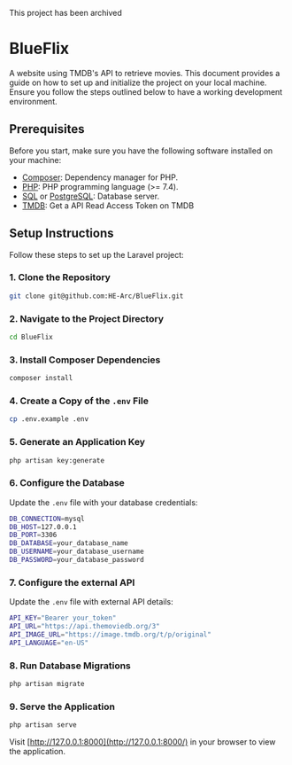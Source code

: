 This project has been archived

# BlueFlix
A website using TMDB's API to retrieve movies. This document provides a guide on how to set up and initialize the project on your local machine. Ensure you follow the steps outlined below to have a working development environment.

Prerequisites
-------------

Before you start, make sure you have the following software installed on your machine:
-    [Composer](https://getcomposer.org/): Dependency manager for PHP.
-    [PHP](https://www.php.net/): PHP programming language (>= 7.4).
-    [SQL](https://www.mysql.com/) or [PostgreSQL](https://www.postgresql.org/): Database server.
-    [TMDB](https://developer.themoviedb.org/docs/getting-started): Get a API Read Access Token on TMDB

Setup Instructions
------------------

Follow these steps to set up the Laravel project:

### 1\. Clone the Repository

```bash
git clone git@github.com:HE-Arc/BlueFlix.git
```

### 2\. Navigate to the Project Directory

```bash
cd BlueFlix
```

### 3\. Install Composer Dependencies


```bash
composer install
```

### 4\. Create a Copy of the `.env` File

```bash
cp .env.example .env
```

### 5\. Generate an Application Key

```bash
php artisan key:generate
```

### 6\. Configure the Database

Update the `.env` file with your database credentials:

```bash
DB_CONNECTION=mysql
DB_HOST=127.0.0.1
DB_PORT=3306
DB_DATABASE=your_database_name
DB_USERNAME=your_database_username
DB_PASSWORD=your_database_password
```

### 7\. Configure the external API

Update the `.env` file with external API details:

```bash
API_KEY="Bearer your_token"
API_URL="https://api.themoviedb.org/3"
API_IMAGE_URL="https://image.tmdb.org/t/p/original"
API_LANGUAGE="en-US"
```

### 8\. Run Database Migrations

```bash
php artisan migrate
```

### 9\. Serve the Application

```bash
php artisan serve
```

Visit [http://127.0.0.1:8000](http://127.0.0.1:8000/) in your browser to view the application.
